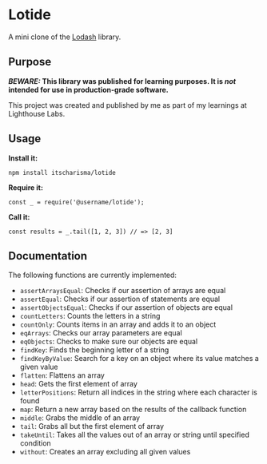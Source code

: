# Lotide

A mini clone of the [Lodash](https://lodash.com) library.

## Purpose

**_BEWARE:_ This library was published for learning purposes. It is _not_ intended for use in production-grade software.**

This project was created and published by me as part of my learnings at Lighthouse Labs. 

## Usage

**Install it:**

`npm install itscharisma/lotide`

**Require it:**

`const _ = require('@username/lotide');`

**Call it:**

`const results = _.tail([1, 2, 3]) // => [2, 3]`

## Documentation

The following functions are currently implemented:

* `assertArraysEqual`: Checks if our assertion of arrays are equal
* `assertEqual`: Checks if our assertion of statements are equal
* `assertObjectsEqual`: Checks if our assertion of objects are equal
* `countLetters`: Counts the letters in a string
* `countOnly`: Counts items in an array and adds it to an object
* `eqArrays`: Checks our array parameters are equal
* `eqObjects`: Checks to make sure our objects are equal
* `findKey`: Finds the beginning letter of a string
* `findKeyByValue`: Search for a key on an object where its value matches a given value
* `flatten`: Flattens an array
* `head`: Gets the first element of array
* `letterPositions`: Return all indices in the string where each character is found
* `map`: Return a new array based on the results of the callback function
* `middle`: Grabs the middle of an array
* `tail`: Grabs all but the first element of array
* `takeUntil`: Takes all the values out of an array or string until specified condition
* `without`: Creates an array excluding all given values